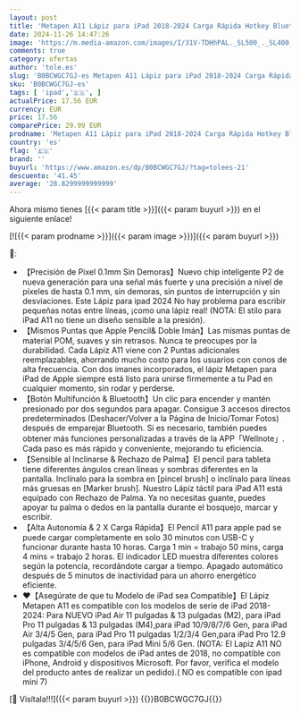 ```yaml
---
layout: post
title: 'Metapen A11 Lápiz para iPad 2018-2024 Carga Rápida Hotkey Bluetooth Rechazo de Palma  Detección de Inclinación Pencil para iPad Compatible con iPad 10/9/8/7/6 Air 5/4/3/M2 Pro 12.9  /11  /M4 Mini 5/6'
date: 2024-11-26 14:47:26
image: 'https://m.media-amazon.com/images/I/31V-TDHhPAL._SL500_._SL400_.jpg'
comments: true
category: ofertas
author: 'tole.es'
slug: 'B0BCWGC7GJ-es Metapen A11 Lápiz para iPad 2018-2024 Carga Rápida Hotkey...'
sku: 'B0BCWGC7GJ-es'
tags: [ 'ipad','🇪🇸', ]
actualPrice: 17.56 EUR
currency: EUR
price: 17.56
comparePrice: 29.99 EUR
prodname: 'Metapen A11 Lápiz para iPad 2018-2024 Carga Rápida Hotkey Bluetooth Rechazo de Palma  Detección de Inclinación Pencil para iPad Compatible con iPad 10/9/8/7/6 Air 5/4/3/M2 Pro 12.9  /11  /M4 Mini 5/6'
country: 'es'
flag: '🇪🇸'
brand: ''
buyurl: 'https://www.amazon.es/dp/B0BCWGC7GJ/?tag=tolees-21'
descuento: '41.45'
average: '28.8299999999999'
---
```


Ahora mismo tienes [{{< param title >}}]({{< param buyurl >}}) en el siguiente enlace!

[![{{< param prodname >}}]({{< param image >}})]({{< param buyurl >}})

🔎:

- 【Precisión de Pixel 0.1mm Sin Demoras】Nuevo chip inteligente P2 de nueva generación para una señal más fuerte y una precisión a nivel de píxeles de hasta 0.1 mm, sin demoras, sin puntos de interrupción y sin desviaciones. Este Lápiz para ipad 2024 No hay problema para escribir pequeñas notas entre líneas, ¡como una lápiz real! (NOTA: El stilo para iPad A11 no tiene un diseño sensible a la presión).
- 【Mismos Puntas que Apple Pencil& Doble Imán】Las mismas puntas de material POM, suaves y sin retrasos. Nunca te preocupes por la durabilidad. Cada Lápiz A11 viene con 2 Puntas adicionales reemplazables, ahorrando mucho costo para los usuarios con conos de alta frecuencia. Con dos imanes incorporados, el lápiz Metapen para iPad de Apple siempre está listo para unirse firmemente a tu Pad en cualquier momento, sin rodar y perderse.
- 【Botón Multifunción & Bluetooth】Un clic para encender y mantén presionado por dos segundos para apagar. Consigue 3 accesos directos predeterminados (Deshacer/Volver a la Página de Inicio/Tomar Fotos) después de emparejar Bluetooth. Si es necesario, también puedes obtener más funciones personalizadas a través de la APP「Wellnote」. Cada paso es más rápido y conveniente, mejorando tu eficiencia.
- 【Sensible al Inclinarse & Rechazo de Palma】El pencil para tableta tiene diferentes ángulos crean líneas y sombras diferentes en la pantalla. Inclínalo para la sombra en [pincel brush] o inclínalo para líneas más gruesas en [Marker brush]. Nuestro Lápiz táctil para iPad A11 está equipado con Rechazo de Palma. Ya no necesitas guante, puedes apoyar tu palma o dedos en la pantalla durante el bosquejo, marcar y escribir.
- 【Alta Autonomía & 2 X Carga Rápida】El Pencil A11 para apple pad se puede cargar completamente en solo 30 minutos con USB-C y funcionar durante hasta 10 horas. Carga 1 min = trabajo 50 mins, carga 4 mins = trabajo 2 horas. El indicador LED muestra diferentes colores según la potencia, recordándote cargar a tiempo. Apagado automático después de 5 minutos de inactividad para un ahorro energético eficiente.
- ❤【Asegúrate de que tu Modelo de iPad sea Compatible】El Lápiz Metapen A11 es compatible con los modelos de serie de iPad 2018-2024: Para NUEVO iPad Air 11 pulgadas & 13 pulgadas (M2), para iPad Pro 11 pulgadas & 13 pulgadas (M4),para iPad 10/9/8/7/6 Gen, para iPad Air 3/4/5 Gen, para iPad Pro 11 pulgadas 1/2/3/4 Gen,para iPad Pro 12.9 pulgadas 3/4/5/6 Gen, para iPad Mini 5/6 Gen. (NOTA: El Lapiz A11 NO es compatible con modelos de iPad antes de 2018, no compatible con iPhone, Android y dispositivos Microsoft. Por favor, verifica el modelo del producto antes de realizar un pedido).( NO es compatible con ipad mini 7)

[🛒 Visítala!!!]({{< param buyurl >}})
{{<world>}}B0BCWGC7GJ{{</world>}}
